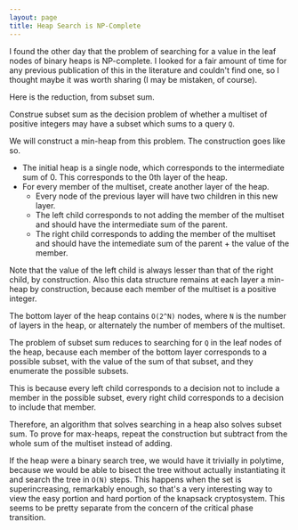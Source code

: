 ```yaml
---
layout: page
title: Heap Search is NP-Complete
---
```


I found the other day that the problem of searching for a value in the leaf nodes of binary heaps is NP-complete. I looked for a fair amount of time for any previous publication of this in the literature and couldn't find one, so I thought maybe it was worth sharing (I may be mistaken, of course).

Here is the reduction, from subset sum.

Construe subset sum as the decision problem of whether a multiset of positive integers may have a subset which sums to a query `Q`.

We will construct a min-heap from this problem. The construction goes like so.

- The initial heap is a single node, which corresponds to the intermediate sum of 0. This corresponds to the 0th layer of the heap.
- For every member of the multiset, create another layer of the heap.
  - Every node of the previous layer will have two children in this new layer.
  - The left child corresponds to not adding the member of the multiset and should have the intermediate sum of the parent.
  - The right child corresponds to adding the member of the multiset and should have the intemediate sum of the parent + the value of the member.

Note that the value of the left child is always lesser than that of the right child, by construction. Also this data structure remains at each layer a min-heap by construction, because each member of the multiset is a positive integer.

The bottom layer of the heap contains `O(2^N)` nodes, where `N` is the number of layers in the heap, or alternately the number of members of the multiset.

The problem of subset sum reduces to searching for `Q` in the leaf nodes of the heap, because each member of the bottom layer corresponds to a possible subset, with the value of the sum of that subset, and they enumerate the possible subsets.

This is because every left child corresponds to a decision not to include a member in the possible subset, every right child corresponds to a decision to include that member.

Therefore, an algorithm that solves searching in a heap also solves subset sum. To prove for max-heaps, repeat the construction but subtract from the whole sum of the multiset instead of adding.

If the heap were a binary search tree, we would have it trivially in polytime, because we would be able to bisect the tree without actually instantiating it and search the tree in `O(N)` steps. This happens when the set is superincreasing, remarkably enough, so that's a very interesting way to view the easy portion and hard portion of the knapsack cryptosystem. This seems to be pretty separate from the concern of the critical phase transition.
